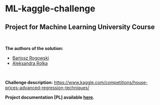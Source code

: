 # ML-kaggle-challenge
## Project for Machine Learning University Course
<br>

**The authors of the solution:**  
- [Bartosz Rogowski](https://github.com/bartosz-rogowski)
- [Aleksandra Rolka](https://github.com/AleksandraRolka)

<br>

**Challenge description:** 
https://www.kaggle.com/competitions/house-prices-advanced-regression-techniques/

**Project documentation [PL] available [here](https://github.com/AleksandraRolka/ML-kaggle-challenge/blob/master/doc/Dokumentacja.pdf).**

